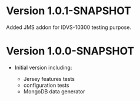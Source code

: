 # Version 1.0.1-SNAPSHOT
Added JMS addon for IDVS-10300 testing purpose. 

# Version 1.0.0-SNAPSHOT
* Initial version including:

   - Jersey features tests
   - configuration tests
   - MongoDB data generator 
